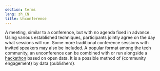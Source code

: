 ```yaml
---
section: terms
lang: zh_CN
title: Unconference
---
```


A meeting, similar to a conference, but with no agenda fixed in advance. Using various established techniques, participants jointly agree on the day what sessions will run. Some more traditional conference sessions with invited speakers may also be included. A popular format among the tech community, an unconference can be combined with or run alongside a [hackathon](/glossary/en/terms/hackathon/) based on open data. It is a possible method of {community engagement} by data {publishers}.